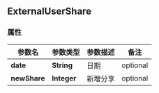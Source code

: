 <a name="ExternalUserShare"></a>
## ExternalUserShare
### 属性
参数名 | 参数类型 | 参数描述 | 备注
------------ | ------------- | ------------- | -------------
**date** | **String** | 日期 |  optional
**newShare** | **Integer** | 新增分享 |  optional



